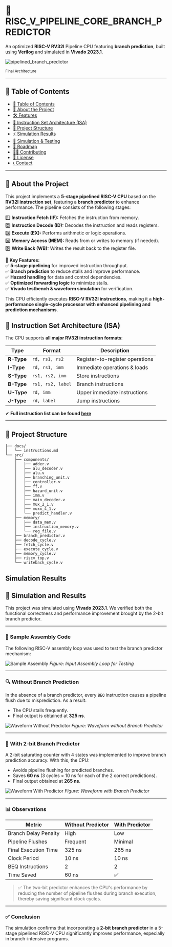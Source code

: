 # 🚀 RISC_V_PIPELINE_CORE_BRANCH_PREDICTOR

An optimized **RISC-V RV32I** Pipeline CPU featuring **branch prediction**, built using **Verilog** and simulated in **Vivado 2023.1**.

![pipelined_branch_predictor](https://github.com/user-attachments/assets/20e39047-01be-47e0-92ae-46db6581dc51)

<sup>Final Architecture</sup>  

---

## 📜 Table of Contents
- [📜 Table of Contents](#-table-of-contents)
- [📌 About the Project](#-about-the-project)
- [🛠️ Features](#️-features)
- [🧠 Instruction Set Architecture (ISA)](#-instruction-set-architecture-isa)
- [📂 Project Structure](#-project-structure)
- [⚡ Simulation Results](#-Simulation-Results)
- [🚀 Simulation & Testing](#-simulation--testing)
- [📌 Roadmap](#-roadmap)
- [👨‍💻 Contributing](#-contributing)
- [📜 License](#-license)
- [📞 Contact](#-contact)

---

## 📌 About the Project
This project implements a **5-stage pipelined RISC-V CPU** based on the **RV32I instruction set**, featuring a **branch predictor** to enhance performance. The pipeline consists of the following stages:

1️⃣ **Instruction Fetch (IF):** Fetches the instruction from memory.  
2️⃣ **Instruction Decode (ID):** Decodes the instruction and reads registers.  
3️⃣ **Execute (EX):** Performs arithmetic or logic operations.  
4️⃣ **Memory Access (MEM):** Reads from or writes to memory (if needed).  
5️⃣ **Write Back (WB):** Writes the result back to the register file.  

🚀 **Key Features:**  
✅ **5-stage pipelining** for improved instruction throughput.  
✅ **Branch prediction** to reduce stalls and improve performance.  
✅ **Hazard handling** for data and control dependencies.  
✅ **Optimized forwarding logic** to minimize stalls.  
✅ **Vivado testbench & waveform simulation** for verification.  

This CPU efficiently executes **RISC-V RV32I instructions**, making it a **high-performance single-cycle processor with enhanced pipelining and prediction mechanisms**.


## 🧠 Instruction Set Architecture (ISA)
The CPU supports **all major RV32I instruction formats**:

| Type  | Format          | Description |
|-------|---------------|-------------|
| **R-Type** | `rd, rs1, rs2` | Register-to-register operations |
| **I-Type** | `rd, rs1, imm` | Immediate operations & loads |
| **S-Type** | `rs1, rs2, imm` | Store instructions |
| **B-Type** | `rs1, rs2, label` | Branch instructions |
| **U-Type** | `rd, imm` | Upper immediate instructions |
| **J-Type** | `rd, label` | Jump instructions |

✔ **Full instruction list can be found [here](docs/instructions.md)**  

---

## 📂 Project Structure

    ├── docs/
    │   └── instructions.md
    └── src/
        ├── components/
        │   ├── adder.v
        │   ├── alu_decoder.v
        │   ├── alu.v
        │   ├── branching_unit.v
        │   ├── controller.v
        │   ├── ff.v
        │   ├── hazard_unit.v
        │   ├── imm.v
        │   ├── main_decoder.v
        │   ├── mux_2_1.v
        │   ├── muxx_4_1.v
        │   └── predict_handler.v
        ├── memory/
        │   ├── data_mem.v
        │   ├── instruction_memory.v
        │   └── reg_file.v
        ├── branch_predictor.v
        ├── decode_cycle.v
        ├── fetch_cycle.v
        ├── execute_cycle.v
        ├── memory_cycle.v
        ├── riscv_top.v
        └── writeback_cycle.v
## Simulation Results

## 🧪 Simulation and Results

This project was simulated using **Vivado 2023.1**. We verified both the functional correctness and performance improvement brought by the 2-bit branch predictor.

---

### 📌 Sample Assembly Code

The following RISC-V assembly loop was used to test the branch predictor mechanism:

![Sample Assembly](docs/sample_loop_code.png)
*Figure: Input Assembly Loop for Testing*

---

### 🔍 Without Branch Prediction

In the absence of a branch predictor, every `BEQ` instruction causes a pipeline flush due to misprediction. As a result:

- The CPU stalls frequently.
- Final output is obtained at **325 ns**.
  
![Waveform Without Predictor](docs/waveform_no_predictor.png)
*Figure: Waveform without Branch Predictor*

---

### 🚀 With 2-bit Branch Predictor

A 2-bit saturating counter with 4 states was implemented to improve branch prediction accuracy. With this, the CPU:

- Avoids pipeline flushing for predicted branches.
- Saves **60 ns** (3 cycles × 10 ns for each of the 2 correct predictions).
- Final output obtained at **265 ns**.

![Waveform With Predictor](docs/waveform_with_predictor.png)
*Figure: Waveform with Branch Predictor*

---

### 📊 Observations

| Metric                       | Without Predictor | With Predictor |
|-----------------------------|-------------------|----------------|
| Branch Delay Penalty        | High              | Low            |
| Pipeline Flushes            | Frequent          | Minimal        |
| Final Execution Time        | 325 ns            | 265 ns         |
| Clock Period                | 10 ns             | 10 ns          |
| BEQ Instructions            | 2                 | 2              |
| Time Saved                  | 60 ns             | ✅             |

> ✅ The two-bit predictor enhances the CPU's performance by reducing the number of pipeline flushes during branch execution, thereby saving significant clock cycles.

---

### ✅ Conclusion

The simulation confirms that incorporating a **2-bit branch predictor** in a 5-stage pipelined RISC-V CPU significantly improves performance, especially in branch-intensive programs.
